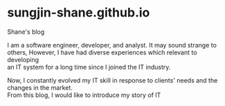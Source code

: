 # sungjin-shane.github.io
Shane's blog 

 I am a software engineer, developer, and analyst. 
 It may sound strange to others, However, I have had diverse experiences which relevant to developing  
 an IT system for a long time since I joined the IT industry. 
   
 Now, I constantly evolved my IT skill in response to clients' needs and the changes in the market.  
 From this blog, I would like to introduce my story of IT  
